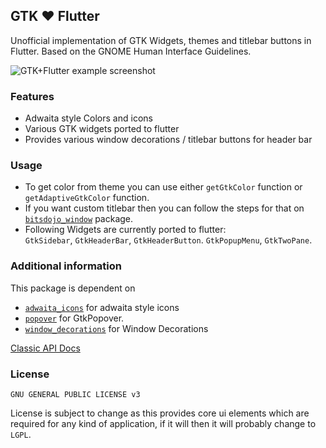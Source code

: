 ## GTK ❤️ Flutter

Unofficial implementation of GTK Widgets, themes and titlebar buttons in Flutter. Based on the GNOME Human Interface Guidelines.

![GTK+Flutter example screenshot](https://user-images.githubusercontent.com/41370460/130322523-890fdccb-94f0-443c-9e6d-18e571827667.png)

### Features

- Adwaita style Colors and icons
- Various GTK widgets ported to flutter
- Provides various window decorations / titlebar buttons for header bar

### Usage

- To get color from theme you can use either `getGtkColor` function or `getAdaptiveGtkColor` function.
- If you want custom titlebar then you can follow the steps for that on [`bitsdojo_window`](https://pub.dev/packages/bitsdojo_window) package.
- Following Widgets are currently ported to flutter:  
`GtkSidebar`, `GtkHeaderBar`, `GtkHeaderButton`. `GtkPopupMenu`, `GtkTwoPane`.


### Additional information

This package is dependent on 
* [`adwaita_icons`](https://pub.dev/packages/adwaita_icons) for adwaita style icons
* [`popover`](https://pub.dev/packages/popover) for GtkPopover.
* [`window_decorations`](https://pub.dev/packages/window_decorations) for Window Decorations

[Classic API Docs](https://pub.dev/documentation/gtk/latest/)

### License

`GNU GENERAL PUBLIC LICENSE v3`

License is subject to change as this provides core ui elements which are required for any kind of application, if it will then it will probably change to `LGPL`.